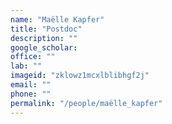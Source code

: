 ```yaml
---
name: "Maëlle Kapfer"
title: "Postdoc"
description: ""
google_scholar: 
office: ""
lab: ""
imageid: "zklowz1mcxlblibhgf2j"
email: ""
phone: ""
permalink: "/people/maëlle_kapfer"
---
```


